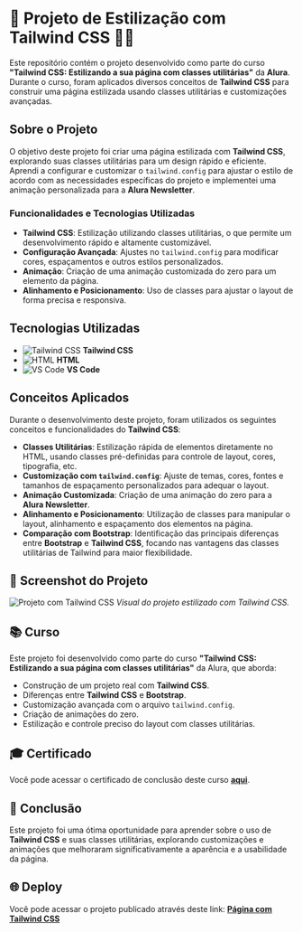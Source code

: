 # 🌟 Projeto de Estilização com Tailwind CSS 🎨✨

Este repositório contém o projeto desenvolvido como parte do curso **"Tailwind CSS: Estilizando a sua página com classes utilitárias"** da **Alura**. Durante o curso, foram aplicados diversos conceitos de **Tailwind CSS** para construir uma página estilizada usando classes utilitárias e customizações avançadas.

## Sobre o Projeto
O objetivo deste projeto foi criar uma página estilizada com **Tailwind CSS**, explorando suas classes utilitárias para um design rápido e eficiente. Aprendi a configurar e customizar o `tailwind.config` para ajustar o estilo de acordo com as necessidades específicas do projeto e implementei uma animação personalizada para a **Alura Newsletter**.

### ️Funcionalidades e Tecnologias Utilizadas
- **Tailwind CSS**: Estilização utilizando classes utilitárias, o que permite um desenvolvimento rápido e altamente customizável.
- **Configuração Avançada**: Ajustes no `tailwind.config` para modificar cores, espaçamentos e outros estilos personalizados.
- **Animação**: Criação de uma animação customizada do zero para um elemento da página.
- **Alinhamento e Posicionamento**: Uso de classes para ajustar o layout de forma precisa e responsiva.

## ️Tecnologias Utilizadas
- ![Tailwind CSS](https://img.icons8.com/color/48/000000/tailwind-css.png) **Tailwind CSS**
- ![HTML](https://img.icons8.com/color/48/000000/html-5.png) **HTML**
- ![VS Code](https://img.icons8.com/color/48/000000/visual-studio-code-2019.png) **VS Code**

## Conceitos Aplicados
Durante o desenvolvimento deste projeto, foram utilizados os seguintes conceitos e funcionalidades do **Tailwind CSS**:
- **Classes Utilitárias**: Estilização rápida de elementos diretamente no HTML, usando classes pré-definidas para controle de layout, cores, tipografia, etc.
- **Customização com `tailwind.config`**: Ajuste de temas, cores, fontes e tamanhos de espaçamento personalizados para adequar o layout.
- **Animação Customizada**: Criação de uma animação do zero para a **Alura Newsletter**.
- **Alinhamento e Posicionamento**: Utilização de classes para manipular o layout, alinhamento e espaçamento dos elementos na página.
- **Comparação com Bootstrap**: Identificação das principais diferenças entre **Bootstrap** e **Tailwind CSS**, focando nas vantagens das classes utilitárias de Tailwind para maior flexibilidade.

## 📸 Screenshot do Projeto
![Projeto com Tailwind CSS](./path-to-screenshot.png)
*Visual do projeto estilizado com Tailwind CSS.*

## 📚 Curso
Este projeto foi desenvolvido como parte do curso **"Tailwind CSS: Estilizando a sua página com classes utilitárias"** da Alura, que aborda:
- Construção de um projeto real com **Tailwind CSS**.
- Diferenças entre **Tailwind CSS** e **Bootstrap**.
- Customização avançada com o arquivo `tailwind.config`.
- Criação de animações do zero.
- Estilização e controle preciso do layout com classes utilitárias.

## 🎓 Certificado
Você pode acessar o certificado de conclusão deste curso [**aqui**](https://www.alura.com.br/certificado/codigo-do-certificado).

## 🎉 Conclusão
Este projeto foi uma ótima oportunidade para aprender sobre o uso de **Tailwind CSS** e suas classes utilitárias, explorando customizações e animações que melhoraram significativamente a aparência e a usabilidade da página.

## 🌐 Deploy
Você pode acessar o projeto publicado através deste link: [**Página com Tailwind CSS**](https://seu-link-aqui.com)
